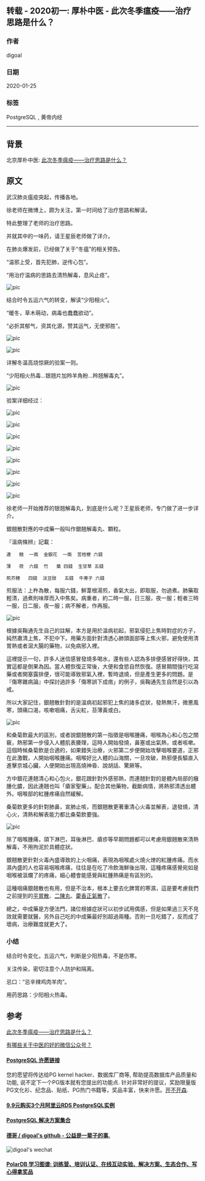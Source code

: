 ## 转载 - 2020初一: 厚朴中医 - 此次冬季瘟疫——治疗思路是什么？  
                                                                                                                 
### 作者                                                                        
digoal                                                                                                                 
                                                                                                                 
### 日期                                                                                                                 
2020-01-25                                                                                                             
                                                                                                                 
### 标签                                                                                                                 
PostgreSQL , 黄帝内经     
                                                                                                                 
----                                                                                                                 
                                                                                                                 
## 背景         
北京厚朴中医:  [此次冬季瘟疫——治疗思路是什么？](https://mp.weixin.qq.com/s/pnl2qLBpR8V70aM0I9LCZw)  
  
## 原文  
武汉肺炎瘟疫突起，传播各地。  
  
徐老师在微博上，颇为关注，第一时间给了治疗思路和解读。  
  
特此整理了老师的治疗思路。  
  
并就其中的一味药，请王星辰老师做了详介。   
  
在肺炎爆发前，已经做了关于“冬瘟”的相关预告。  
  
“温邪上受，首先犯肺，逆传心包”。  
  
“用治疗温病的思路去清热解毒，息风止痉”。  
  
![pic](20200125_02_pic_001.jpg)  
  
结合时令五运六气的转变，解读“少阳相火”。  
  
“暖冬，草木萌动，病毒也蠢蠢欲动”。  
  
“必折其郁气，资其化源，赞其运气，无使邪胜”。   
  
![pic](20200125_02_pic_002.jpg)  
  
![pic](20200125_02_pic_003.jpg)  
  
详解冬温高烧惊厥的验案一则。  
  
“少阳相火热毒...银翘片加羚羊角粉...羚翘解毒丸”。  
  
![pic](20200125_02_pic_004.jpg)  
  
验案详细经过：  
  
![pic](20200125_02_pic_005.png)  
  
![pic](20200125_02_pic_006.jpg)  
  
![pic](20200125_02_pic_007.jpg)  
  
![pic](20200125_02_pic_008.png)  
  
![pic](20200125_02_pic_009.png)  
  
![pic](20200125_02_pic_010.png)  
  
![pic](20200125_02_pic_011.png)  
  
![pic](20200125_02_pic_012.png)  
  
徐老师一开始推荐的银翘解毒丸，到底是什么呢？王星辰老师，专门做了进一步详介。  
  
銀翹散對應的中成藥一般叫作銀翹解毒丸、顆粒。  
  
『溫病條辨』記載：  
  
```  
連   翹  一兩  金銀花  一兩  苦桔梗 六錢  
  
薄   荷  六錢  竹   葉 四錢  生甘草 五錢  
  
荊芥穗   四錢  淡豆豉   五錢  牛蒡子 六錢  
```  
  
煎服法：上杵為散，每服六錢，鮮葦根湯煎，香氣大出，即取服，勿過煮。肺藥取輕清，過煮則味厚而入中焦矣。病重者，約二時一服，日三服，夜一服；輕者三時一服，日二服，夜一服；病不解者，作再服。  
  
![pic](20200125_02_pic_013.jpg)  
  
根據吳鞠通先生自己的註解，本方是用於溫病初起，邪氣侵犯上焦時對症的方子，純然肅清上焦，不犯中下。用藥方面針對清透心肺頭面部等上焦火邪，避免使用清胃熱或者瀉大腸的藥物，以免病邪入裡。  
  
這裡提示一句，許多人迷信感冒發燒多喝水，還有些人認為多排便感冒好得快，其實這都是倒果為因。當人體恢復正常後，大便和食慾自然恢復。感冒期間強行吃瀉藥或者開塞露排便，很可能導致邪氣入裡，暫時退燒，但是產生更多的問題。是『傷寒雜病論』中探討過許多「傷寒誤下成痞」的例子，吳鞠通先生自然是引以為戒。  
  
所以大家記住，銀翹散針對的是溫病初起邪犯上焦的諸多症狀，發熱無汗，微悪風寒，頭痛口渴，咳嗽咽痛，舌尖紅，苔薄黃或白。  
  
![pic](20200125_02_pic_014.jpg)  
  
和桑菊飲最大的區別，或者說銀翹散的第一指徵是咽喉腫痛，咽喉為心和心包之關竅，熱邪第一步侵入人體肌表腠理，這時人開始發燒，鼻塞或出氣熱，或者咳嗽。這個時候桑菊飲是合適的，如果錯失治療，火邪第二步便開始攻擊咽喉要道，正邪在此激戰，人開始咽喉腫痛。咽喉好比人體的山海關，一旦攻破，熱邪便長驅直入進擊京城心臟，人便開始出現高燒神昏、說胡話、驚厥等。  
  
方中銀花連翹清心和心包火，銀花跟針對外感邪熱，而連翹針對的是體內局部的癰腫化膿，因此連翹也叫「瘡家聖藥」。配合其他藥物，截斷病情，將熱邪清透出體外。咽喉部的紅腫疼痛自然緩解。  
  
桑菊飲更多的針對肺鼻，宣肺止咳，而銀翹散更著重清心火毒並解表，退發燒，清心火，清熱和解表能力都比桑菊飲要強。  
  
![pic](20200125_02_pic_015.jpg)  
  
除了咽喉腫痛，頜下淋巴，耳後淋巴、瘡疹等早期問題都可以考慮用銀翹散來清熱解毒，不用拘泥於具體症狀。  
  
銀翹散更針對火毒內盛導致的上火咽痛，表現為咽喉處火燒火燎的紅腫疼痛。而水濕內盛的人也容易咽喉疼痛，往往是在吃了冷飲海鮮後出現，這種疼痛感覺宛如是咽喉被漚爛了的疼痛，細心體會能感覺與紅腫熱痛是有區別的。  
  
這種咽痛銀翹散也有用，但是不治本，根本上要去化脾胃的寒濕，這是要考慮我們之前提到的[平胃散](https://mp.weixin.qq.com/s?__biz=MzI3MzExMjM3Mw==&mid=2247488883&amp;idx=1&amp;sn=162644a707f94f6ac09ac3eb553b11db&source=41#wechat_redirect)、[二陳丸](https://mp.weixin.qq.com/s?__biz=MzI3MzExMjM3Mw==&mid=2247488717&amp;idx=1&amp;sn=7123bf29168be830e2a140ca69223149&source=41#wechat_redirect)、[藿香正氣散](https://mp.weixin.qq.com/s?__biz=MzI3MzExMjM3Mw==&mid=2247488827&amp;idx=1&amp;sn=ba5db5453d74cb48538da670d8b41f83&source=41#wechat_redirect)了。  
  
總之，中成藥是方便法門，諸位根據症狀可以初步試用偶感，但是如果過三天不見效就需要就醫，另外自己吃的中成藥最好別超過兩種。否則一旦吃錯了，反而成了壞病，治療難度就更大了。  
  
### 小结  
  
结合时令变化，五运六气，判断是少阳热毒，不是伤寒。  
  
关注传染，密切注意个人防护和隔离。  
  
忌口：“忌辛辣鸡肉羊肉”。  
  
用药思路：少阳相火热毒。  
  
## 参考  
[此次冬季瘟疫——治疗思路是什么？](https://mp.weixin.qq.com/s/pnl2qLBpR8V70aM0I9LCZw)  
  
[有哪些关于中医的好的微信公众号？](https://www.zhihu.com/question/44718802)  
       
  
  
  
  
  
  
  
  
  
  
  
  
  
  
  
  
  
  
  
  
  
  
  
  
  
  
  
  
  
  
  
  
  
  
  
  
  
  
  
  
  
  
  
  
  
  
  
  
  
  
  
  
  
#### [PostgreSQL 许愿链接](https://github.com/digoal/blog/issues/76 "269ac3d1c492e938c0191101c7238216")
您的愿望将传达给PG kernel hacker、数据库厂商等, 帮助提高数据库产品质量和功能, 说不定下一个PG版本就有您提出的功能点. 针对非常好的提议，奖励限量版PG文化衫、纪念品、贴纸、PG热门书籍等，奖品丰富，快来许愿。[开不开森](https://github.com/digoal/blog/issues/76 "269ac3d1c492e938c0191101c7238216").  
  
  
#### [9.9元购买3个月阿里云RDS PostgreSQL实例](https://www.aliyun.com/database/postgresqlactivity "57258f76c37864c6e6d23383d05714ea")
  
  
#### [PostgreSQL 解决方案集合](https://yq.aliyun.com/topic/118 "40cff096e9ed7122c512b35d8561d9c8")
  
  
#### [德哥 / digoal's github - 公益是一辈子的事.](https://github.com/digoal/blog/blob/master/README.md "22709685feb7cab07d30f30387f0a9ae")
  
  
![digoal's wechat](../pic/digoal_weixin.jpg "f7ad92eeba24523fd47a6e1a0e691b59")
  
  
#### [PolarDB 学习图谱: 训练营、培训认证、在线互动实验、解决方案、生态合作、写心得拿奖品](https://www.aliyun.com/database/openpolardb/activity "8642f60e04ed0c814bf9cb9677976bd4")
  
